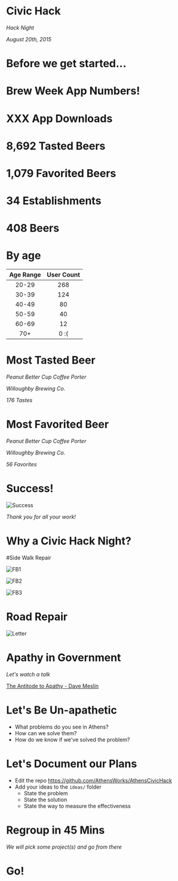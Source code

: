 
# Civic Hack

*Hack Night*

_August 20th, 2015_



# Before we get started...


# Brew Week App Numbers!


# XXX App Downloads


# 8,692 Tasted Beers


# 1,079 Favorited Beers


# 34 Establishments


# 408 Beers


# By age

| Age Range | User Count |
|:---------:|:----------:|
| 20-29     | 268        |
| 30-39     | 124        |
| 40-49     | 80         |
| 50-59     | 40         |
| 60-69     | 12         |
| 70+       | 0 :(       |


# Most Tasted Beer

*Peanut Better Cup Coffee Porter*

_Willoughby Brewing Co._

_176 Tastes_


# Most Favorited Beer
*Peanut Better Cup Coffee Porter*

_Willoughby Brewing Co._

_56 Favorites_

# Success!
![Success](images/SuccessKid.jpg)

_Thank you for all your work!_



# Why a Civic Hack Night?


#Side Walk Repair

![FB1](images/FB1.png)


![FB2](images/FB2.png)


![FB3](images/FB3.png)


# Road Repair

![Letter](images/Letter.jpg)



# Apathy in Government

_Let's watch a talk_

[The Antitode to Apathy - Dave Meslin ](http://www.ted.com/talks/dave_meslin_the_antidote_to_apathy?language=en)



# Let's Be Un-apathetic

* What problems do you see in Athens?
* How can we solve them?
* How do we know if we've solved the problem?



# Let's Document our Plans

* Edit the repo <https://github.com/AthensWorks/AthensCivicHack>
* Add your ideas to the `ideas/` folder
  * State the problem
  * State the solution
  * State the way to measure the effectiveness


# Regroup in 45 Mins

*We will pick some project(s) and go from there*



# Go!
